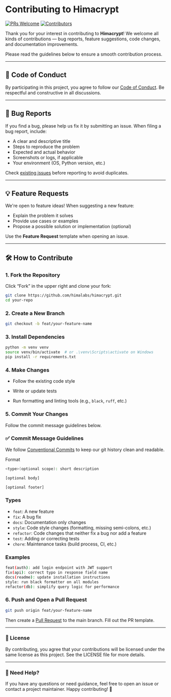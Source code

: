 # Contributing to Himacrypt

[![PRs Welcome](https://img.shields.io/badge/PRs-welcome-brightgreen.svg)](http://makeapullrequest.com)
[![Contributors](https://img.shields.io/github/contributors/himalabs/himacrypt.svg)](https://github.com/himalabs/himacrypt/graphs/contributors)

Thank you for your interest in contributing to **Himacrypt**! We welcome all kinds of contributions — bug reports, feature suggestions, code changes, and documentation improvements.

Please read the guidelines below to ensure a smooth contribution process.

---

## 📜 Code of Conduct

By participating in this project, you agree to follow our [Code of Conduct](./CODE_OF_CONDUCT.md). Be respectful and constructive in all discussions.

---

## 🐞 Bug Reports

If you find a bug, please help us fix it by submitting an issue. When filing a bug report, include:

- A clear and descriptive title
- Steps to reproduce the problem
- Expected and actual behavior
- Screenshots or logs, if applicable
- Your environment (OS, Python version, etc.)

Check [existing issues](https://github.com/himalabs/himacrypt/issues) before reporting to avoid duplicates.

---

## 💡 Feature Requests

We're open to feature ideas! When suggesting a new feature:

- Explain the problem it solves
- Provide use cases or examples
- Propose a possible solution or implementation (optional)

Use the **Feature Request** template when opening an issue.

---

## 🛠️ How to Contribute

### 1. Fork the Repository

Click “Fork” in the upper right and clone your fork:

```bash
git clone https://github.com/himalabs/himacrypt.git
cd your-repo
```
### 2. Create a New Branch
```bash
git checkout -b feat/your-feature-name
```
### 3. Install Dependencies
```bash
python -m venv venv
source venv/bin/activate  # or .\venv\Scripts\activate on Windows
pip install -r requirements.txt
```

### 4. Make Changes
- Follow the existing code style

- Write or update tests

- Run formatting and linting tools (e.g., `black`, `ruff`, etc.)

### 5. Commit Your Changes
Follow the commit message guidelines below.


### ✅ Commit Message Guidelines
We follow [Conventional Commits](https://www.conventionalcommits.org/)  to keep our git history clean and readable.

Format
```bash
<type>(optional scope): short description

[optional body]

[optional footer]
```

### Types
- `feat`: A new feature
- `fix`: A bug fix
- `docs`: Documentation only changes
- `style`: Code style changes (formatting, missing semi-colons, etc.)
- `refactor`: Code changes that neither fix a bug nor add a feature
- `test`: Adding or correcting tests
- `chore`: Maintenance tasks (build process, CI, etc.)


### Examples
```bash
feat(auth): add login endpoint with JWT support
fix(api): correct typo in response field name
docs(readme): update installation instructions
style: run black formatter on all modules
refactor(db): simplify query logic for performance
```

### 6. Push and Open a Pull Request
```bash
git push origin feat/your-feature-name
```
Then create a [Pull Request](https://github.com/himalabs/himacrypt/pulls) to the main branch. Fill out the PR template.

---

### 📃 License
By contributing, you agree that your contributions will be licensed under the same license as this project. See the LICENSE file for more details.

---

### 🙋 Need Help?
If you have any questions or need guidance, feel free to open an issue or contact a project maintainer.
Happy contributing! 🚀
